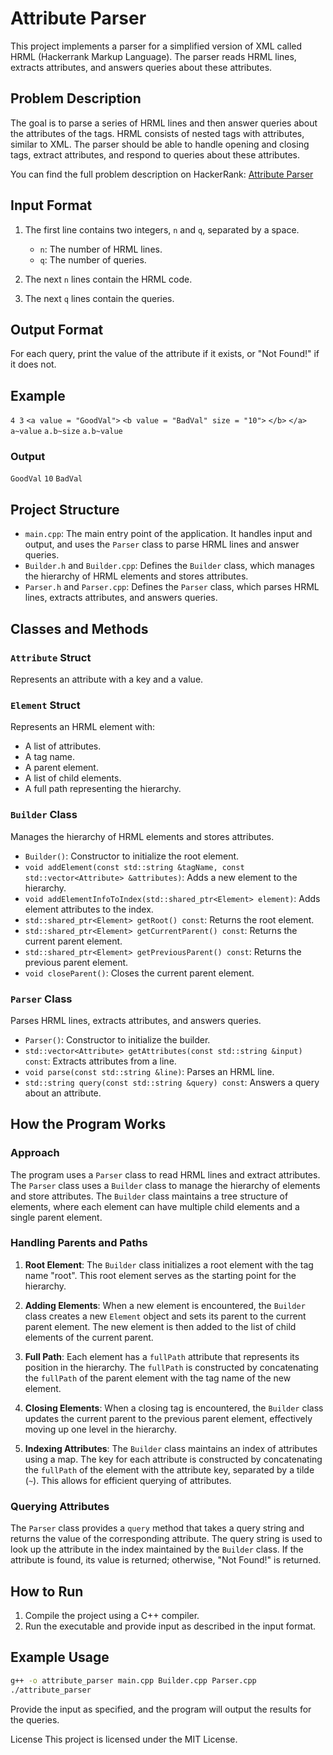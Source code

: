 # Attribute Parser

This project implements a parser for a simplified version of XML called HRML (Hackerrank Markup Language). The parser reads HRML lines, extracts attributes, and answers queries about these attributes.

## Problem Description

The goal is to parse a series of HRML lines and then answer queries about the attributes of the tags. HRML consists of nested tags with attributes, similar to XML. The parser should be able to handle opening and closing tags, extract attributes, and respond to queries about these attributes.

You can find the full problem description on HackerRank: [Attribute Parser](https://www.hackerrank.com/challenges/attribute-parser/problem?isFullScreen=true)

## Input Format

1. The first line contains two integers, `n` and `q`, separated by a space.
   - `n`: The number of HRML lines.
   - `q`: The number of queries.

2. The next `n` lines contain the HRML code.
3. The next `q` lines contain the queries.

## Output Format

For each query, print the value of the attribute if it exists, or "Not Found!" if it does not.

## Example
`4 3`
`<a value = "GoodVal">`
`<b value = "BadVal" size = "10">`
`</b>`
`</a>`
`a~value`
`a.b~size`
`a.b~value`

### Output
`GoodVal`
`10`
`BadVal`

## Project Structure

- `main.cpp`: The main entry point of the application. It handles input and output, and uses the `Parser` class to parse HRML lines and answer queries.
- `Builder.h` and `Builder.cpp`: Defines the `Builder` class, which manages the hierarchy of HRML elements and stores attributes.
- `Parser.h` and `Parser.cpp`: Defines the `Parser` class, which parses HRML lines, extracts attributes, and answers queries.

## Classes and Methods

### `Attribute` Struct
Represents an attribute with a key and a value.

### `Element` Struct
Represents an HRML element with:
- A list of attributes.
- A tag name.
- A parent element.
- A list of child elements.
- A full path representing the hierarchy.

### `Builder` Class
Manages the hierarchy of HRML elements and stores attributes.
- `Builder()`: Constructor to initialize the root element.
- `void addElement(const std::string &tagName, const std::vector<Attribute> &attributes)`: Adds a new element to the hierarchy.
- `void addElementInfoToIndex(std::shared_ptr<Element> element)`: Adds element attributes to the index.
- `std::shared_ptr<Element> getRoot() const`: Returns the root element.
- `std::shared_ptr<Element> getCurrentParent() const`: Returns the current parent element.
- `std::shared_ptr<Element> getPreviousParent() const`: Returns the previous parent element.
- `void closeParent()`: Closes the current parent element.

### `Parser` Class
Parses HRML lines, extracts attributes, and answers queries.
- `Parser()`: Constructor to initialize the builder.
- `std::vector<Attribute> getAttributes(const std::string &input) const`: Extracts attributes from a line.
- `void parse(const std::string &line)`: Parses an HRML line.
- `std::string query(const std::string &query) const`: Answers a query about an attribute.

## How the Program Works

### Approach

The program uses a `Parser` class to read HRML lines and extract attributes. The `Parser` class uses a `Builder` class to manage the hierarchy of elements and store attributes. The `Builder` class maintains a tree structure of elements, where each element can have multiple child elements and a single parent element.

### Handling Parents and Paths

1. **Root Element**: The `Builder` class initializes a root element with the tag name "root". This root element serves as the starting point for the hierarchy.

2. **Adding Elements**: When a new element is encountered, the `Builder` class creates a new `Element` object and sets its parent to the current parent element. The new element is then added to the list of child elements of the current parent.

3. **Full Path**: Each element has a `fullPath` attribute that represents its position in the hierarchy. The `fullPath` is constructed by concatenating the `fullPath` of the parent element with the tag name of the new element.

4. **Closing Elements**: When a closing tag is encountered, the `Builder` class updates the current parent to the previous parent element, effectively moving up one level in the hierarchy.

5. **Indexing Attributes**: The `Builder` class maintains an index of attributes using a map. The key for each attribute is constructed by concatenating the `fullPath` of the element with the attribute key, separated by a tilde (`~`). This allows for efficient querying of attributes.

### Querying Attributes

The `Parser` class provides a `query` method that takes a query string and returns the value of the corresponding attribute. The query string is used to look up the attribute in the index maintained by the `Builder` class. If the attribute is found, its value is returned; otherwise, "Not Found!" is returned.

## How to Run

1. Compile the project using a C++ compiler.
2. Run the executable and provide input as described in the input format.

## Example Usage

```sh
g++ -o attribute_parser main.cpp Builder.cpp Parser.cpp
./attribute_parser
```

Provide the input as specified, and the program will output the results for the queries.

License
This project is licensed under the MIT License.